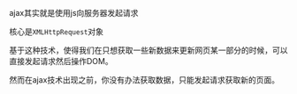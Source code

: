 ajax其实就是使用js向服务器发起请求

核心是`XMLHttpRequest`对象

基于这种技术，使得我们在只想获取一些新数据来更新网页某一部分的时候，可以直接发起请求然后操作DOM。

然而在ajax技术出现之前，你没有办法获取数据，只能发起请求获取新的页面。